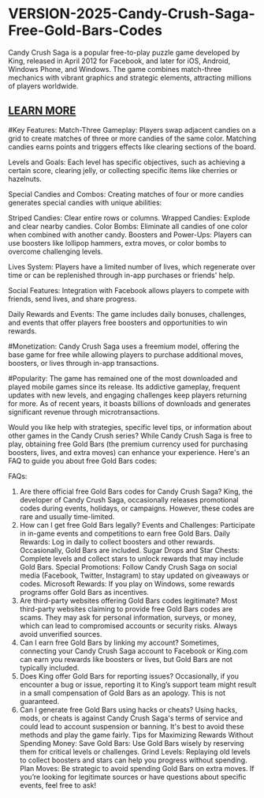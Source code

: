 # VERSION-2025-Candy-Crush-Saga-Free-Gold-Bars-Codes
Candy Crush Saga is a popular free-to-play puzzle game developed by King, released in April 2012 for Facebook, and later for iOS, Android, Windows Phone, and Windows. The game combines match-three mechanics with vibrant graphics and strategic elements, attracting millions of players worldwide.

<h2><a href="https://allresources.xyz/candycrush.html/">LEARN MORE</a></h2>

#Key Features:
Match-Three Gameplay: Players swap adjacent candies on a grid to create matches of three or more candies of the same color. Matching candies earns points and triggers effects like clearing sections of the board.

Levels and Goals: Each level has specific objectives, such as achieving a certain score, clearing jelly, or collecting specific items like cherries or hazelnuts.

Special Candies and Combos: Creating matches of four or more candies generates special candies with unique abilities:

Striped Candies: Clear entire rows or columns.
Wrapped Candies: Explode and clear nearby candies.
Color Bombs: Eliminate all candies of one color when combined with another candy.
Boosters and Power-Ups: Players can use boosters like lollipop hammers, extra moves, or color bombs to overcome challenging levels.

Lives System: Players have a limited number of lives, which regenerate over time or can be replenished through in-app purchases or friends' help.

Social Features: Integration with Facebook allows players to compete with friends, send lives, and share progress.

Daily Rewards and Events: The game includes daily bonuses, challenges, and events that offer players free boosters and opportunities to win rewards.

#Monetization:
Candy Crush Saga uses a freemium model, offering the base game for free while allowing players to purchase additional moves, boosters, or lives through in-app transactions.

#Popularity:
The game has remained one of the most downloaded and played mobile games since its release. Its addictive gameplay, frequent updates with new levels, and engaging challenges keep players returning for more. As of recent years, it boasts billions of downloads and generates significant revenue through microtransactions.

Would you like help with strategies, specific level tips, or information about other games in the Candy Crush series?
While Candy Crush Saga is free to play, obtaining free Gold Bars (the premium currency used for purchasing boosters, lives, and extra moves) can enhance your experience. Here's an FAQ to guide you about free Gold Bars codes:

FAQs:
1. Are there official free Gold Bars codes for Candy Crush Saga?
King, the developer of Candy Crush Saga, occasionally releases promotional codes during events, holidays, or campaigns. However, these codes are rare and usually time-limited.
2. How can I get free Gold Bars legally?
Events and Challenges: Participate in in-game events and competitions to earn free Gold Bars.
Daily Rewards: Log in daily to collect boosters and other rewards. Occasionally, Gold Bars are included.
Sugar Drops and Star Chests: Complete levels and collect stars to unlock rewards that may include Gold Bars.
Special Promotions: Follow Candy Crush Saga on social media (Facebook, Twitter, Instagram) to stay updated on giveaways or codes.
Microsoft Rewards: If you play on Windows, some rewards programs offer Gold Bars as incentives.
3. Are third-party websites offering Gold Bars codes legitimate?
Most third-party websites claiming to provide free Gold Bars codes are scams. They may ask for personal information, surveys, or money, which can lead to compromised accounts or security risks. Always avoid unverified sources.
4. Can I earn free Gold Bars by linking my account?
Sometimes, connecting your Candy Crush Saga account to Facebook or King.com can earn you rewards like boosters or lives, but Gold Bars are not typically included.
5. Does King offer Gold Bars for reporting issues?
Occasionally, if you encounter a bug or issue, reporting it to King’s support team might result in a small compensation of Gold Bars as an apology. This is not guaranteed.
6. Can I generate free Gold Bars using hacks or cheats?
Using hacks, mods, or cheats is against Candy Crush Saga's terms of service and could lead to account suspension or banning. It's best to avoid these methods and play the game fairly.
Tips for Maximizing Rewards Without Spending Money:
Save Gold Bars: Use Gold Bars wisely by reserving them for critical levels or challenges.
Grind Levels: Replaying old levels to collect boosters and stars can help you progress without spending.
Plan Moves: Be strategic to avoid spending Gold Bars on extra moves.
If you’re looking for legitimate sources or have questions about specific events, feel free to ask!
